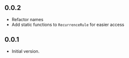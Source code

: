 ## 0.0.2

- Refactor names
- Add static functions to `RecurrenceRule` for easier access

## 0.0.1

- Initial version.
